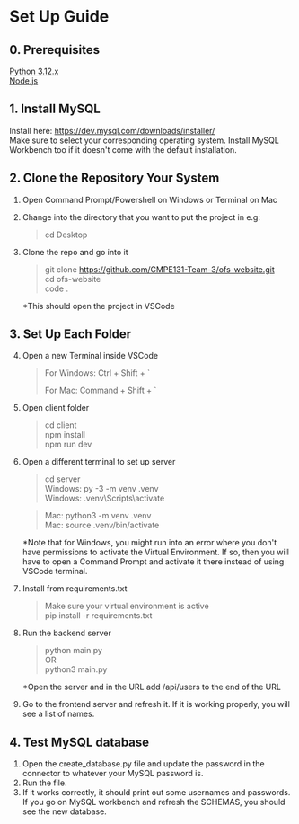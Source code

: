 # Set Up Guide
## 0. Prerequisites
<a href="https://www.python.org/downloads/" target="_blank">Python 3.12.x</a><br/>
<a href="https://nodejs.org/en/download/package-manager" target="_blank">Node.js</a>

## 1. Install MySQL
Install here: https://dev.mysql.com/downloads/installer/ <br/>
Make sure to select your corresponding operating system.
Install MySQL Workbench too if it doesn't come with the default installation.

## 2. Clone the Repository Your System
 1. Open Command Prompt/Powershell on Windows or Terminal on Mac
 2. Change into the directory that you want to put the project in
    e.g:
    > cd Desktop
 3. Clone the repo and go into it
    > git clone https://github.com/CMPE131-Team-3/ofs-website.git<br/>
    > cd ofs-website <br/>
    > code . <br/>
    
    *This should open the project in VSCode
## 3. Set Up Each Folder
 4. Open a new Terminal inside VSCode
    > For Windows: Ctrl + Shift + `
    > 
    > For Mac: Command + Shift + `
 5. Open client folder
    >cd client <br/>
    >npm install<br/>
    >npm run dev<br/>
 6. Open a different terminal to set up server
    >cd server <br/>
    >Windows: py -3 -m venv .venv  <br/>
    >Windows: .venv\Scripts\activate  <br/>
    
    >Mac: python3 -m venv .venv  <br/>
    >Mac: source .venv/bin/activate  <br/>
    
    *Note that for Windows, you might run into an error where you don't have permissions to activate the Virtual Environment. If so, then you will have to open a Command Prompt and activate it there instead of using VSCode terminal.
 7. Install from requirements.txt
    >Make sure your virtual environment is active<br/>
    >pip install -r requirements.txt
 8. Run the backend server
    >python main.py <br/>
    OR<br/>
    >python3 main.py<br/>
    
    *Open the server and in the URL add /api/users to the end of the URL
 9. Go to the frontend server and refresh it. If it is working properly, you will see a list of names.
## 4. Test MySQL database
 1. Open the create_database.py file and update the password in the connector to whatever your MySQL password is.
 2. Run the file.
 3. If it works correctly, it should print out some usernames and passwords. If you go on MySQL workbench and refresh the SCHEMAS, you should see the new database. 
 
